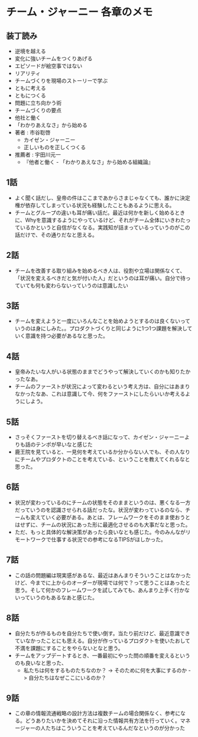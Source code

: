 # チーム・ジャーニー 各章のメモ

## 装丁読み

- 逆境を越える
- 変化に強いチームをつくりあげる
- エピソードが絵空事ではない
- リアリティ
- チームづくりを現場のストーリーで学ぶ
- ともに考える
- ともにつくる
- 問題に立ち向かう術
- チームづくりの要点
- 他社と働く
- 「わかりあえなさ」から始める
- 著者 : 市谷聡啓
  - カイゼン・ジャーニー
  - 正しいものを正しくつくる
- 推薦者 : 宇田川元一
  - 『他者と働く - 「わかりあえなさ」から始める組織論』

## 1話

- よく聞く話だし、皇帝の件はここまであからさまじゃなくても、誰かに決定権が依存してしまっている状況も経験したこともあるように思える。
- チームとグループの違いも耳が痛い話だ。最近は何かを新しく始めるときに、Whyを意識するようにやっているけど、それがチーム全体にいきわたっているかというと自信がなくなる。実践知が詰まっているっていうのがこの話だけで、その通りだなと思える。

## 2話

- チームを改善する取り組みを始めるべき人は、役割や立場は関係なくて、「状況を変えるべきだと気が付いた人」だというのは耳が痛い。自分で待っていても何も変わらないっていうのは意識したい

## 3話

- チームを変えようと一度にいろんなことを始めようとするのは良くないっていうのは身にしみた。。プロダクトづくりと同じように1つ1つ課題を解決していく意識を持つ必要があるなと思った。

## 4話

- 皇帝みたいな人がいる状態のままでどうやって解決していくのかも知りたかったなあ。
- チームのファーストが状況によって変わるという考え方は、自分にはあまりなかったなあ、これは意識して今、何をファーストにしたらいいか考えるようにしよう。

## 5話

- さっそくファーストを切り替えるべき話になって、カイゼン・ジャーニーよりも話のテンポが早いなと感じた
- 鹿王院を見ていると、一見何を考えているか分からない人でも、その人なりにチームやプロダクトのことを考えている、ということを教えてくれるなと思った。

## 6話

- 状況が変わっているのにチームの状態をそのままというのは、悪くなる一方だっていうのを認識させられる話だったな。状況が変わっているのなら、チームも変えていく必要がある。あとは、フレームワークをそのまま使おうとはせずに、チームの状況にあった形に最適化させるのも大事だなと思った。
- ただ、もっと具体的な解決策があったら良いなとも感じた。今のみんながリモートワークで仕事する状況での参考になるTIPSがほしかった。

## 7話

- この話の問題編は現実感があるな、最近はあんまりそういうことはなかったけど、今までに上からのオーダーが現場では何で？って思うことはあったと思う。そして何かのフレームワークを試してみても、あんまり上手く行かないっていうのもあるなあと感じた。

## 8話

- 自分たちが作るものを自分たちで使い倒す。当たり前だけど、最近意識できていなかったことにも思える。自分が作っているプロダクトを使いたおして不満を課題にすることをやらないとなと思う。
- チームをアップデートするとき、一番最初にやった問の順番を変えるというのも良いなと思った、
  - 私たちは何をするものたちなのか？ -> そのために何を大事にするのか -> 自分たちはなぜここにいるのか？

## 9話

- この章の情報流通戦略の設計方法は複数チームの場合関係なく、参考になる。どうありたいかを決めてそれに沿った情報共有方法を行っていく。マネージャーの人たちはこういうことを考えているんだなというのが分かった
